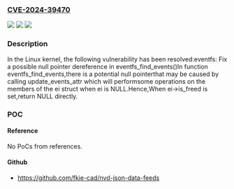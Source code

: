 ### [CVE-2024-39470](https://cve.mitre.org/cgi-bin/cvename.cgi?name=CVE-2024-39470)
![](https://img.shields.io/static/v1?label=Product&message=Linux&color=blue)
![](https://img.shields.io/static/v1?label=Version&message=628adb842bd5%3C%205ade5fbdbbb1%20&color=brighgreen)
![](https://img.shields.io/static/v1?label=Vulnerability&message=n%2Fa&color=brighgreen)

### Description

In the Linux kernel, the following vulnerability has been resolved:eventfs: Fix a possible null pointer dereference in eventfs_find_events()In function eventfs_find_events,there is a potential null pointerthat may be caused by calling update_events_attr which will performsome operations on the members of the ei struct when ei is NULL.Hence,When ei->is_freed is set,return NULL directly.

### POC

#### Reference
No PoCs from references.

#### Github
- https://github.com/fkie-cad/nvd-json-data-feeds

